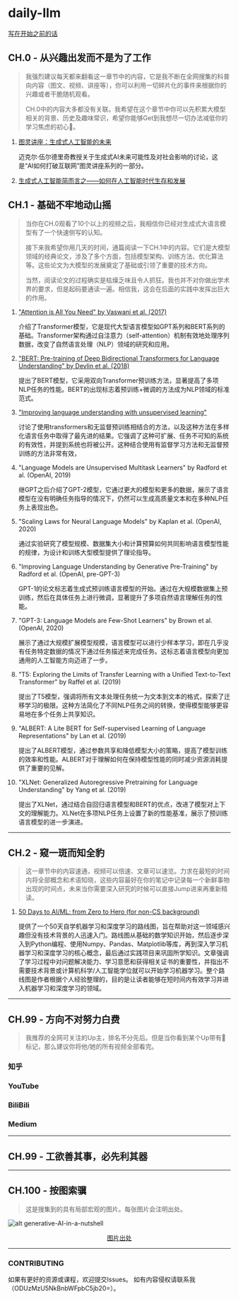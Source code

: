 # daily-llm

[写在开始之前的话](./PREFACE.md)

## CH.0 - 从兴趣出发而不是为了工作

> 我强烈建议每天都来翻看这一章节中的内容，它是我不断在全网搜集的科普向内容（图文、视频、讲座等），你可以利用一切碎片化的事件来根据你的兴趣或者干脆随机观看。
>
> CH.0中的内容大多都没有关联。我希望在这个章节中你可以先积累大模型相关的背景、历史及趣味常识，希望你能够Get到我想尽一切办法减低你的学习焦虑的初心🫡。


1. [图灵讲座：生成式人工智能的未来](https://youtu.be/2kSl0xkq2lM)

   迈克尔·伍尔德里奇教授关于生成式AI未来可能性及对社会影响的讨论，这是“AI如何打破互联网”图灵讲座系列的一部分。

2. [生成式人工智能简而言之——如何在人工智能时代生存和发展](https://youtu.be/2IK3DFHRFfw)


## CH.1 - 基础不牢地动山摇

> 当你在CH.0观看了10个以上的视频之后，我相信你已经对生成式大语言模型有了一个快速侧写的认知。
>
> 接下来我希望你用几天的时间，通篇阅读一下CH.1中的内容。它们是大模型领域的经典论文，涉及了多个方面，包括模型架构、训练方法、优化算法等。这些论文为大模型的发展奠定了基础或引领了重要的技术方向。
>
> 当然，阅读论文的过程确实是枯燥乏味且令人抓狂。我也并不对你做出学术界的要求，但是起码要通读一遍。相信我，这会在后面的实践中发挥出巨大的作用。


1. ["Attention is All You Need" by Vaswani et al. (2017)](https://arxiv.org/abs/1706.03762)

   介绍了Transformer模型，它是现代大型语言模型如GPT系列和BERT系列的基础。Transformer架构通过自注意力（self-attention）机制有效地处理序列数据，改变了自然语言处理（NLP）领域的研究和应用。

2. ["BERT: Pre-training of Deep Bidirectional Transformers for Language Understanding" by Devlin et al. (2018)](https://arxiv.org/abs/1810.04805)
   
   提出了BERT模型，它采用双向Transformer预训练方法，显著提高了多项NLP任务的性能。BERT的出现标志着预训练+微调的方法成为NLP领域的标准范式。

3. ["Improving language understanding with unsupervised learning"](https://openai.com/research/language-unsupervised)
   
   讨论了使用transformers和无监督预训练相结合的方法，以及这种方法在多样化语言任务中取得了最先进的结果。它强调了这种可扩展、任务不可知的系统的有效性，并提到系统也将被公开。这种结合使用有监督学习方法和无监督预训练的方法非常有效，

4. "Language Models are Unsupervised Multitask Learners" by Radford et al. (OpenAI, 2019)
    
    继GPT之后介绍了GPT-2模型，它通过更大的模型和更多的数据，展示了语言模型在没有明确任务指导的情况下，仍然可以生成高质量文本和在多种NLP任务上表现出色。

5. "Scaling Laws for Neural Language Models" by Kaplan et al. (OpenAI, 2020)
   
   通过实验研究了模型规模、数据集大小和计算预算如何共同影响语言模型性能的规律，为设计和训练大型模型提供了理论指导。

6. "Improving Language Understanding by Generative Pre-Training" by Radford et al. (OpenAI, pre-GPT-3)

    GPT-1的论文标志着生成式预训练语言模型的开始。通过在大规模数据集上预训练，然后在具体任务上进行微调，显著提升了多项自然语言理解任务的性能。

7. "GPT-3: Language Models are Few-Shot Learners" by Brown et al. (OpenAI, 2020)

    展示了通过大规模扩展模型规模，语言模型可以进行少样本学习，即在几乎没有任务特定数据的情况下通过任务描述来完成任务。这标志着语言模型向更加通用的人工智能方向迈进了一步。

8. "T5: Exploring the Limits of Transfer Learning with a Unified Text-to-Text Transformer" by Raffel et al. (2019)

    提出了T5模型，强调将所有文本处理任务统一为文本到文本的格式，探索了迁移学习的极限。这种方法简化了不同NLP任务之间的转换，使得模型能够更容易地在多个任务上共享知识。

9.  "ALBERT: A Lite BERT for Self-supervised Learning of Language Representations" by Lan et al. (2019)

    提出了ALBERT模型，通过参数共享和降低模型大小的策略，提高了模型训练的效率和性能。ALBERT对于理解如何在保持模型性能的同时减少资源消耗提供了重要的见解。

10. "XLNet: Generalized Autoregressive Pretraining for Language Understanding" by Yang et al. (2019)

    提出了XLNet，通过结合自回归语言模型和BERT的优点，改进了模型对上下文的理解能力。XLNet在多项NLP任务上设置了新的性能基准，展示了预训练语言模型的进一步演进。


---
## CH.2 - 窥一斑而知全豹

> 这一章节中的内容速通，视频可以倍速、文章可以速览。力求在最短的时间内将全部概念和术语知晓，这些内容最好在你的笔记中记录每一个新鲜事物出现的时间点，未来当你需要深入研究的时候可以直接Jump进来再重新精读。

1. [50 Days to AI/ML: from Zero to Hero (for non-CS background)](https://medium.com/@sibtainwahab/50-days-to-ai-ml-from-zero-to-hero-for-non-cs-background-6f256a7d03b7)
   
    提供了一个50天自学机器学习和深度学习的路线图，旨在帮助对这一领域感兴趣但没有技术背景的人迅速入门。路线图从基础的数学知识开始，然后逐步深入到Python编程、使用Numpy、Pandas、Matplotlib等库，再到深入学习机器学习和深度学习的核心概念，最后通过实践项目来巩固所学知识。文章强调了学习过程中对问题解决能力、学习意愿和获得相关证书的重要性，并指出不需要技术背景或计算机科学/人工智能学位就可以开始学习机器学习。整个路线图是作者根据个人经验整理的，目的是让读者能够在短时间内有效学习并进入机器学习和深度学习的领域。

---
## CH.99 - 方向不对努力白费

> 我推荐的全网可关注的Up主，排名不分先后。但是当你看到某个Up带有🔭标记，那么建议你将他/她的所有视频全部看完。

### 知乎

### YouTube

### BiliBili

### Medium

---

## CH.99 - 工欲善其事，必先利其器


---

## CH.100 - 按图索骥

> 这是搜集到的具有局部宏观的图片。每张图片会注明出处。

![alt generative-AI-in-a-nutshell](picture/generative-AI-in-a-nutshell.png "generative-AI-in-a-nutshell")

<p align="center"><a href="https://www.youtube.com/watch?v=2IK3DFHRFfw">图片出处</a></p>

---


### CONTRIBUTING
如果有更好的资源或课程，欢迎提交Issues。
如有内容侵权请联系我（ODUzMzU5NkBnbWFpbC5jb20=）。
